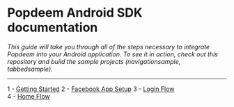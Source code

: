 # Popdeem Android SDK documentation

*This guide will take you through all of the steps necessary to integrate Popdeem into your Android application. To see it in action, check out this repository and build the sample projects (navigationsample, tabbedsample).*

---

1 - [Getting Started](https://github.com/Popdeem/Popdeem-SDK-Android/tree/master/docs/getting_started.md "Getting Started")
2 - [Facebook App Setup](https://github.com/Popdeem/Popdeem-SDK-Android/tree/master/docs/facebook_app_setup.md "Getting Started")
3 - [Login Flow](https://github.com/Popdeem/Popdeem-SDK-Android/tree/master/docs/login_flow.md "Login Flow")   
4 - [Home Flow](https://github.com/Popdeem/Popdeem-SDK-Android/tree/master/docs/home_flow.md "Home Flow")  
